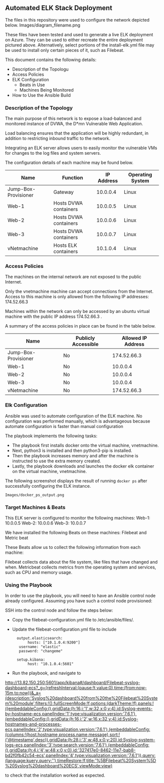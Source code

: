 ## Automated ELK Stack Deployment

The files in this repository were used to configure the network depicted below.
	Images/diagram_filename.png 

These files have been tested and used to generate a live ELK deployment on Azure. They can be used to either recreate the entire deployment pictured above. Alternatively, select portions of the install-elk.yml file may be used to install only certain pieces of it, such as Filebeat.


This document contains the following details:
- Description of the Topologu
- Access Policies
- ELK Configuration
  - Beats in Use
  - Machines Being Monitored
- How to Use the Ansible Build


### Description of the Topology

The main purpose of this network is to expose a load-balanced and monitored instance of DVWA, the D*mn Vulnerable Web Application.

Load balancing ensures that the application will be highly redundant, in addition to restricting inbound traffic to the network.

Integrating an ELK server allows users to easily monitor the vulnerable VMs for changes to the log files and system servers.

The configuration details of each machine may be found below.


| Name                 | Function              | IP Address | Operating System | 
|----------------------|-----------------------|------------|------------------|
| Jump-Box-Provisioner | Gateway               | 10.0.0.4   | Linux            | 
| Web-1                | Hosts DVWA containers | 10.0.0.5   | Linux            | 
| Web-2                | Hosts DVWA containers | 10.0.0.6   | Linux            |  
| Web-3                | Hosts DVWA containers | 10.0.0.7   | Linux            |  
| vNetmachine          | Hosts ELK  containers | 10.1.0.4   | Linux            | 


### Access Policies

The machines on the internal network are not exposed to the public Internet. 

Only the vnetmachine machine can accept connections from the Internet. Access to this machine is only allowed from the following IP addresses: 174.52.66.3

Machines within the network can only be accessed by an ubuntu virtual machine with the public IP address 174.52.66.3 .


A summary of the access policies in place can be found in the table below.

| Name                 | Publicly Accessible | Allowed IP Address     |
|----------------------|---------------------|------------------------|
| Jump-Box-Provisioner | No                  | 174.52.66.3            |
| Web-1                | No                  | 10.0.0.4               |
| Web-2                | No                  | 10.0.0.4               |
| Web-3                | No                  | 10.0.0.4               |
| vNetmachine          | No                  | 174.52.66.3            |

### Elk Configuration

Ansible was used to automate configuration of the ELK machine. No configuration was performed manually, which is advantageous because automate configuration 
is faster than manual configuration
		

The playbook implements the following tasks:
- The playbook first installs docker onto the virtual machine, vnetmachine.
- Next, python3 is installed and then python3-pip is installed.
- Then the playbook increases memory and after the machine is instructed to use the extra memory created. 
- Lastly, the playbook downloads and launches the docker elk container on the virtual machine, vnetmachine.

The following screenshot displays the result of running `docker ps` after successfully configuring the ELK instance.
	
	Images/docker_ps_output.png 

### Target Machines & Beats
This ELK server is configured to monitor the following machines:
	Web-1: 10.0.0.5
	Web-2: 10.0.0.6
	Web-3: 10.0.0.7

We have installed the following Beats on these machines:
	Filebeat and Metric beat 

These Beats allow us to collect the following information from each machine:
	
  Filebeat collects data about the file system, like files that have changed and when. Metricbeat collects metrics from the operating system and services, such as CPU and memory usage.    

### Using the Playbook
In order to use the playbook, you will need to have an Ansible control node already configured. Assuming you have such a control node provisioned: 

SSH into the control node and follow the steps below:
- Copy the filebeat-configuration.yml file to /etc/ansible/files/.
- Update the filebeat-configuration.yml file to include
	
		output.elasticsearch:
	         hosts: ["10.1.0.4:9200"]
 	  	 username: "elastic"
	  	 password: "changeme"

		setup.kibana:
	         host: "10.1.0.4:5601"


- Run the playbook, and navigate to 

http://13.82.150.250:5601/app/kibana#/dashboard/Filebeat-syslog-dashboard-ecs?_g=(refreshInterval:(pause:!t,value:0),time:(from:now-15m,to:now))&_a=(description:'Syslog%20dashboard%20from%20the%20Filebeat%20System%20module',filters:!(),fullScreenMode:!f,options:(darkTheme:!f),panels:!((embeddableConfig:(),gridData:(h:16,i:'1',w:32,x:0,y:4),id:Syslog-events-by-hostname-ecs,panelIndex:'1',type:visualization,version:'7.6.1'),(embeddableConfig:(),gridData:(h:16,i:'2',w:16,x:32,y:4),id:Syslog-hostnames-and-processes-ecs,panelIndex:'2',type:visualization,version:'7.6.1'),(embeddableConfig:(columns:!(host.hostname,process.name,message),sort:!('@timestamp',desc)),gridData:(h:28,i:'3',w:48,x:0,y:20),id:Syslog-system-logs-ecs,panelIndex:'3',type:search,version:'7.6.1'),(embeddableConfig:(),gridData:(h:4,i:'4',w:48,x:0,y:0),id:'327417e0-8462-11e7-bab8-bd2f0fb42c54-ecs',panelIndex:'4',type:visualization,version:'7.6.1')),query:(language:kuery,query:''),timeRestore:!f,title:'%5BFilebeat%20System%5D%20Syslog%20dashboard%20ECS',viewMode:view) 

to check that the installation worked as expected.
